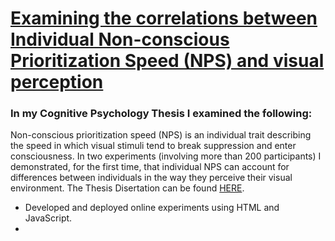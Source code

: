 # [Examining the correlations between Individual Non-conscious Prioritization Speed (NPS) and visual perception](https://github.com/yuvalharr/yuvalharr.github.io.git)
### In my Cognitive Psychology Thesis I examined the following:
Non-conscious prioritization speed (NPS) is an individual trait describing the speed in which visual stimuli tend to break suppression and enter consciousness. In two experiments (involving more than 200 participants) I demonstrated, for the first time, that individual NPS can account for differences between individuals in the way they perceive their visual environment. The Thesis Disertation can be found [HERE](https://drive.google.com/file/d/1PHbzWVxbYOU8stQTAU1QyyJ63_4lYkLT/view).

* Developed and deployed online experiments using HTML and JavaScript.
* 
